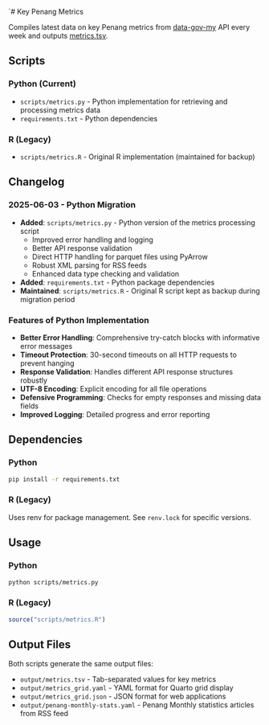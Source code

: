 `# Key Penang Metrics

Compiles latest data on key Penang metrics from [data-gov-my](https://github.com/data-gov-my/) API every week and outputs [metrics.tsv](output/metrics.tsv).

## Scripts

### Python (Current)
- `scripts/metrics.py` - Python implementation for retrieving and processing metrics data
- `requirements.txt` - Python dependencies

### R (Legacy)
- `scripts/metrics.R` - Original R implementation (maintained for backup)

## Changelog

### 2025-06-03 - Python Migration
- **Added**: `scripts/metrics.py` - Python version of the metrics processing script
  - Improved error handling and logging
  - Better API response validation
  - Direct HTTP handling for parquet files using PyArrow
  - Robust XML parsing for RSS feeds
  - Enhanced data type checking and validation
- **Added**: `requirements.txt` - Python package dependencies
- **Maintained**: `scripts/metrics.R` - Original R script kept as backup during migration period

### Features of Python Implementation
- **Better Error Handling**: Comprehensive try-catch blocks with informative error messages
- **Timeout Protection**: 30-second timeouts on all HTTP requests to prevent hanging
- **Response Validation**: Handles different API response structures robustly  
- **UTF-8 Encoding**: Explicit encoding for all file operations
- **Defensive Programming**: Checks for empty responses and missing data fields
- **Improved Logging**: Detailed progress and error reporting

## Dependencies

### Python
```bash
pip install -r requirements.txt
```

### R (Legacy)
Uses renv for package management. See `renv.lock` for specific versions.

## Usage

### Python
```bash
python scripts/metrics.py
```

### R (Legacy)
```r
source("scripts/metrics.R")
```

## Output Files

Both scripts generate the same output files:
- `output/metrics.tsv` - Tab-separated values for key metrics
- `output/metrics_grid.yaml` - YAML format for Quarto grid display
- `output/metrics_grid.json` - JSON format for web applications
- `output/penang-monthly-stats.yaml` - Penang Monthly statistics articles from RSS feed